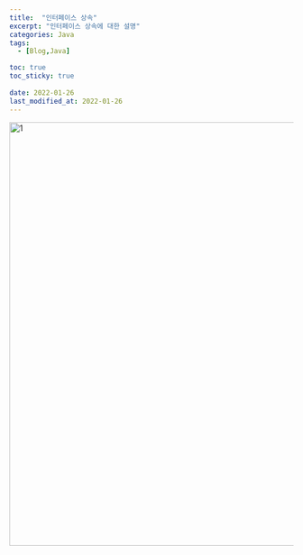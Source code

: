 ```yaml
---
title:  "인터페이스 상속"
excerpt: "인터페이스 상속에 대한 설명"
categories: Java
tags:
  - [Blog,Java]

toc: true
toc_sticky: true
 
date: 2022-01-26
last_modified_at: 2022-01-26
---
```


<img width="751" alt="1" src="https://user-images.githubusercontent.com/95912146/151017554-7f0f07e9-3b40-47f2-9086-9200159dd6f3.png">
